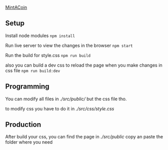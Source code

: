 [MintACoin](https://github.com/kommitters/mintacoin)

## Setup
Install node modules
```npm install```

Run live server to view the changes in the browser
```npm start```

Run the build for style.css
```npm run build```

also you can build a dev css to reload the page when you make changes in css file
```npm run build:dev```

## Programming
You can modify all files in *./src/public/* but the css file tho.

to modify css you have to do it in *./src/css/style.css*

## Production
After build your css, you can find the page in *./src/public* copy an paste the folder where you need
